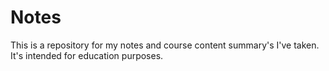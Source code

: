 # Notes

This is a repository for my notes and course content summary's I've taken.
It's intended for education purposes.
